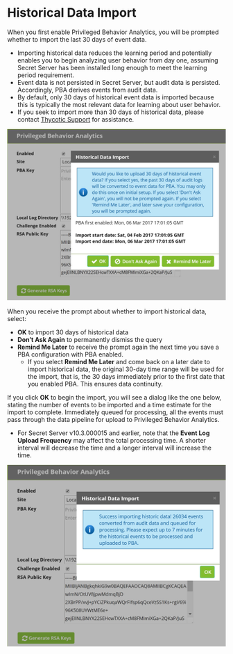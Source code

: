 [title]: # (Historical Data Import)
[tags]: # (Privileged Behavior Analytics,PBA,Historical Data Import)
[priority]: # (3050)

# Historical Data Import

When you first enable Privileged Behavior Analytics, you will be prompted whether to import the last 30 days of event data.

* Importing historical data reduces the learning period and potentially enables you to begin analyzing user behavior from day one, assuming Secret Server has been installed long enough to meet the learning period requirement.
* Event data is not persisted in Secret Server, but audit data is persisted. Accordingly, PBA derives events from audit data.
* By default, only 30 days of historical event data is imported because this is typically the most relevant data for learning about user behavior.
* If you seek to import more than 30 days of historical data, please contact [Thycotic Support](../../support/index.md) for assistance.

![alt](images/32864bce5d635a939c3f9b11c5cb0588.jpg)

When you receive the prompt about whether to import historical data, select:

* **OK** to import 30 days of historical data
* **Don’t Ask Again** to permanently dismiss the query
* **Remind Me Later** to receive the prompt again the next time you save a PBA configuration with PBA enabled.
  * If you select **Remind Me Later** and come back on a later date to import historical data, the original 30-day time range will be used for the import, that is, the 30 days immediately prior to the first date that you enabled PBA. This ensures data continuity.

If you click **OK** to begin the import, you will see a dialog like the one below, stating the number of events to be imported and a time estimate for the import to complete. Immediately queued for processing, all the events must pass through the data pipeline for upload to Privileged Behavior Analytics.

* For Secret Server v10.3.000015 and earlier, note that the **Event Log Upload Frequency** may affect the total processing time. A shorter interval will decrease the time and a longer interval will increase the time.

![alt](images/35e058a65fefeb7d5423ee0f8fce649f.jpg)
